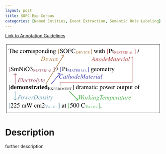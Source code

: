 ```yaml
---
layout: post
title: SOFC-Exp Corpus
categories: [Named Entities, Event Extraction, Semantic Role Labeling]
---
```


<!--- Main URL: add exactly one link here, replacing only the URL --->
[Link to Annotation Guidelines](https://github.com/boschresearch/sofc-exp_textmining_resources)

<!-- Teaser image, delete next line if none -->
![](/images/sofc-exp-corpus.png)

<!-- Description -->
# Description
further description
